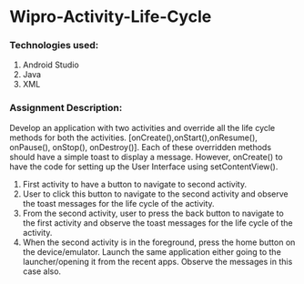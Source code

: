 # Wipro-Activity-Life-Cycle

### Technologies used:
1. Android Studio
2. Java
3. XML

### Assignment Description:
Develop an application with two activities and override all the life cycle methods for both the activities. 
[onCreate(),onStart(),onResume(), onPause(), onStop(), onDestroy()]. Each of these overridden methods should have a 
simple toast to display a message. However, onCreate() to have the code for setting up the User Interface using setContentView().

1. First activity to have a button to navigate to second activity.
2. User to click this button to navigate to the second activity and observe the toast messages for the life cycle of the activity.
3. From the second activity, user to press the back button to navigate to the first activity and observe the toast messages for 
   the life cycle of the activity. 
4. When the second activity is in the foreground, press the home button on the device/emulator. Launch the same application either 
   going to the launcher/opening it from the recent apps. Observe the messages in this case also. 
